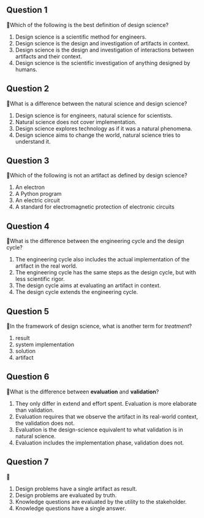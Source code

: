 ## Question 1

:rat:Which of the following is the best definition of design science?

1. Design science is a scientific method for engineers.
2. Design science is the design and investigation of artifacts in context.
3. Design science is the design and investigation of interactions between artifacts and their context.
4. Design science is the scientific investigation of anything designed by humans.

## Question 2

:rat:What is a difference between the natural science and design science?

1. Design science is for engineers, natural science for scientists.
2. Natural science does not cover implementation.
3. Design science explores technology as if it was a natural phenomena.
4. Design science aims to change the world, natural science tries to understand it.

## Question 3

:rat:Which of the following is not an artifact as defined by design science?

1. An electron
2. A Python program
3. An electric circuit
4. A standard for electromagnetic protection of electronic circuits

## Question 4

:rat:What is the difference between the engineering cycle and the design cycle?

1. The engineering cycle also includes the actual implementation of the artifact in the real world.
2. The engineering cycle has the same steps as the design cycle, but with less scientific rigor.
3. The design cycle aims at evaluating an artifact in context.
4. The design cycle extends the engineering cycle.

## Question 5

:rat:In the framework of design science, what is another term for *treatment*?

1. result
2. system implementation
3. solution
4. artifact

## Question 6

:rat:What is the difference between __evaluation__ and __validation__?

1. They only differ in extend and effort spent. Evaluation is more elaborate than validation.
2. Evaluation requires that we observe the artifact in its real-world context, the validation does not.
3. Evaluation is the design-science equivalent to what validation is in natural science.
4. Evaluation includes the implementation phase, validation does not.

## Question 7

:rat:

1. Design problems have a single artifact as result.
2. Design problems are evaluated by truth.
3. Knowledge questions are evaluated by the utility to the stakeholder.
4. Knowledge questions have a single answer.

